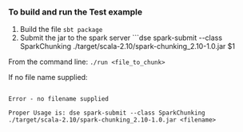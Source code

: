 ### To build and run the Test example
1. Build the file ```sbt package```
1. Submit the jar to the spark server ```dse spark-submit --class SparkChunking ./target/scala-2.10/spark-chunking_2.10-1.0.jar $1


From the command line:
```./run <file_to_chunk>```

If no file name supplied:
```[DSE 4.6 SparkChunking]$ time ./run

Error - no filename supplied

Proper Usage is: dse spark-submit --class SparkChunking ./target/scala-2.10/spark-chunking_2.10-1.0.jar <filename>
```
